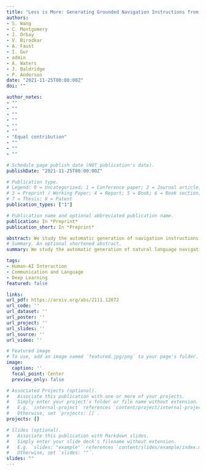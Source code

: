 ```yaml
---
title: "Less is More: Generating Grounded Navigation Instructions from Landmarks"
authors:
- S. Wang
- C. Montgomery
- J. Orbay
- V. Birodkar
- A. Faust
- I. Gur
- admin
- A. Waters
- J. Baldridge
- P. Anderson
date: "2021-11-25T00:00:00Z"
doi: ""

author_notes:
- ""
- ""
- ""
- ""
- ""
- ""
- "Equal contribution"
- ""
- ""
- ""

# Schedule page publish date (NOT publication's date).
publishDate: "2021-11-25T00:00:00Z"

# Publication type.
# Legend: 0 = Uncategorized; 1 = Conference paper; 2 = Journal article;
# 3 = Preprint / Working Paper; 4 = Report; 5 = Book; 6 = Book section;
# 7 = Thesis; 8 = Patent
publication_types: ["1"]

# Publication name and optional abbreviated publication name.
publication: In *Preprint* 
publication_short: In *Preprint* 

abstract: We study the automatic generation of navigation instructions from 360-degree images captured on indoor routes. Existing generators suffer from poor visual grounding, causing them to rely on language priors and hallucinate objects. Our MARKY-MT5 system addresses this by focusing on visual landmarks; it comprises a first stage landmark detector and a second stage generator -- a multimodal, multilingual, multitask encoder-decoder. To train it, we bootstrap grounded landmark annotations on top of the Room-across-Room (RxR) dataset. Using text parsers, weak supervision from RxR's pose traces, and a multilingual image-text encoder trained on 1.8b images, we identify 1.1m English, Hindi and Telugu landmark descriptions and ground them to specific regions in panoramas. On Room-to-Room, human wayfinders obtain success rates (SR) of 71% following MARKY-MT5's instructions, just shy of their 75% SR following human instructions -- and well above SRs with other generators. Evaluations on RxR's longer, diverse paths obtain 61-64% SRs on three languages. Generating such high-quality navigation instructions in novel environments is a step towards conversational navigation tools and could facilitate larger-scale training of instruction-following agents.
# Summary. An optional shortened abstract.
summary: We study the automatic generation of natural language navigation instructions in visually realistic indoor environments. Existing generators suffer from poor visual grounding, skip steps, and hallucinate objects. We address this using a large language model which incorporates visual landmark detection.. The model dramatically increases the quality of generated instructions, such that humans can follow them with a 71\% success rate (SR); just shy of the 75\% SR of real human instructions.

tags: 
- Human-AI Interaction
- Communication and Language
- Deep Learning
featured: false

links:
url_pdf: https://arxiv.org/abs/2111.12872
url_code: ''
url_dataset: ''
url_poster: ''
url_project: ''
url_slides: ''
url_source: ''
url_video: ''

# Featured image
# To use, add an image named `featured.jpg/png` to your page's folder. 
image:
  caption: ''
  focal_point: Center
  preview_only: false

# Associated Projects (optional).
#   Associate this publication with one or more of your projects.
#   Simply enter your project's folder or file name without extension.
#   E.g. `internal-project` references `content/project/internal-project/index.md`.
#   Otherwise, set `projects: []`.
projects: []

# Slides (optional).
#   Associate this publication with Markdown slides.
#   Simply enter your slide deck's filename without extension.
#   E.g. `slides: "example"` references `content/slides/example/index.md`.
#   Otherwise, set `slides: ""`.
slides: ""
---
```

